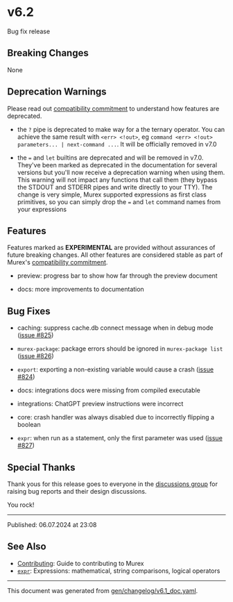 # v6.2

Bug fix release

## Breaking Changes

None

## Deprecation Warnings

Please read out [compatibility commitment](/./compatibility.md) to understand how features are deprecated.

* the `?` pipe is deprecated to make way for a the ternary operator. You can achieve the same result with `<err> <!out>`, eg `command <err> <!out> parameters... | next-command ...`. It will be officially removed in v7.0
  
* the `=` and `let` builtins are deprecated and will be removed in v7.0. They've been marked as deprecated in the documentation for several versions but you'll now receive a deprecation warning when using them. This warning will not impact any functions that call them (they bypass the STDOUT and STDERR pipes and write directly to your TTY). The change is very simple, Murex supported expressions as first class primitives, so you can simply drop the `=` and `let` command names from your expressions

## Features

Features marked as **EXPERIMENTAL** are provided without assurances of future breaking changes. All other features are considered stable as part of Murex's [compatibility commitment](/./compatibility.md).

* preview: progress bar to show how far through the preview document

* docs: more improvements to documentation

## Bug Fixes

* caching: suppress cache.db connect message when in debug mode ([issue #825](https://github.com/lmorg/murex/issues/825))

* `murex-package`: package errors should be ignored in `murex-package list` ([issue #826](https://github.com/lmorg/murex/issues/826))

* `export`: exporting a non-existing variable would cause a crash ([issue #824](https://github.com/lmorg/murex/issues/824))

* docs: integrations docs were missing from compiled executable

* integrations: ChatGPT preview instructions were incorrect

* core: crash handler was always disabled due to incorrectly flipping a boolean

* `expr`: when run as a statement, only the first parameter was used ([issue #827](https://github.com/lmorg/murex/issues/827))

## Special Thanks

Thank yous for this release goes to everyone in the [discussions group](https://github.com/lmorg/murex/discussions) for raising bug reports and their design discussions.

You rock!

<hr>

Published: 06.07.2024 at 23:08

## See Also

* [Contributing](../Murex/CONTRIBUTING.md):
  Guide to contributing to Murex
* [`expr`](../commands/expr.md):
  Expressions: mathematical, string comparisons, logical operators

<hr/>

This document was generated from [gen/changelog/v6.1_doc.yaml](https://github.com/lmorg/murex/blob/master/gen/changelog/v6.1_doc.yaml).